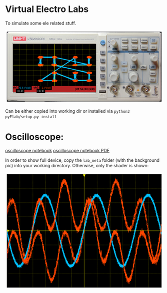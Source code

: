 # Virtual Electro Labs
To simulate some ele related stuff.

![square Lissajous curve](Demo/output_14_1.png)

Can be either copied into working dir or installed via
`python3 pyElab/setup.py install`

# Oscilloscope:
[oscilloscope notebook](Demo/OsciDemoMD/OsciDemo.md)
[oscilloscope notebook PDF](Demo/OsciDemo.pdf)

In order to show full device, copy the `lab_meta` folder (with the background pic) into your working directory.
Otherwise, only the shader is shown:

![shader render](Demo/OsciDemoMD/output_7_0.png)
